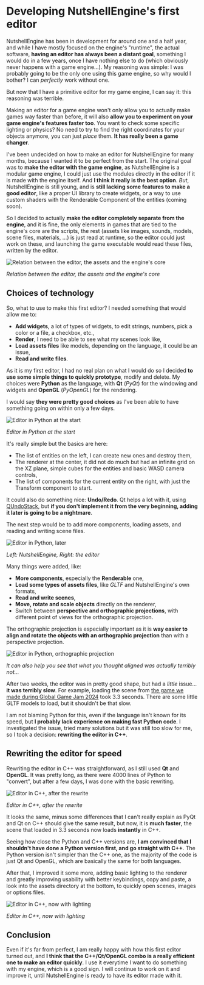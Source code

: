 # Developing NutshellEngine's first editor

NutshellEngine has been in development for around one and a half year, and while I have mostly focused on the engine's "runtime", the actual software, **having an editor has always been a distant goal**, something I would do in a few years, once I have nothing else to do (which obviously never happens with a game engine...). My reasoning was simple: I was probably going to be the only one using this game engine, so why would I bother? I can *perfectly* work without one.

But now that I have a primitive editor for my game engine, I can say it: this reasoning was terrible.

Making an editor for a game engine won't only allow you to actually make games way faster than before, it will also **allow you to experiment on your game engine's features faster too**. You want to check some specific lighting or physics? No need to try to find the right coordinates for your objects anymore, you can just *place* them. **It has really been a game changer**.

I've been undecided on how to make an editor for NutshellEngine for many months, because I wanted it to be perfect from the start. The original goal was to **make the editor with the game engine**, as NutshellEngine is a modular game engine, I could just use the modules directly in the editor if it is made with the engine itself. And **I think it really is the best option**. *But*, NutshellEngine is still young, and is **still lacking some features to make a good editor**, like a proper UI library to create widgets, or a way to use custom shaders with the Renderable Component of the entities (coming soon).

So I decided to actually **make the editor completely separate from the engine**, and it is fine, the only elements in games that are tied to the engine's core are the scripts, the rest (assets like images, sounds, models, scene files, materials, ...) is just read at runtime, so the editor could just work on these, and launching the game executable would read these files, written by the editor.

![Relation between the editor, the assets and the engine's core](first-editor/editor_assets_core.png)

*Relation between the editor, the assets and the engine's core*

## Choices of technology
So, what to use to make this first editor? I needed something that would allow me to:
- **Add widgets**, a lot of types of widgets, to edit strings, numbers, pick a color or a file, a checkbox, etc.,
- **Render**, I need to be able to see what my scenes look like,
- **Load assets files** like models, depending on the language, it could be an issue,
- **Read and write files**.

As it is my first editor, I had no real plan on what I would do so I decided **to use some simple things to quickly prototype**, modify and delete. My choices were **Python** as the language, with **Qt** (*PyQt*) for the windowing and widgets and **OpenGL** (*PyOpenGL*) for the rendering.

I would say **they were pretty good choices** as I've been able to have something going on within only a few days.

![Editor in Python at the start](first-editor/editor-python-start.png)

*Editor in Python at the start*

It's really simple but the basics are here:
- The list of entities on the left, I can create new ones and destroy them,
- The renderer at the center, it did not do much but had an infinite grid on the XZ plane, simple cubes for the entities and basic WASD camera controls,
- The list of components for the current entity on the right, with just the Transform component to start.

It could also do something nice: **Undo/Redo**. Qt helps a lot with it, using [QUndoStack](https://doc.qt.io/qt-6/qundostack.html), but **if you don't implement it from the very beginning, adding it later is going to be a nightmare**.

The next step would be to add more components, loading assets, and reading and writing scene files.

![Editor in Python, later](first-editor/editor-python-later.png)

*Left: NutshellEngine, Right: the editor*

Many things were added, like:
- **More components**, especially the **Renderable** one,
- **Load some types of assets files**, like *GLTF* and NutshellEngine's own formats,
- **Read and write scenes**,
- **Move, rotate and scale objects** directly on the renderer,
- Switch between **perspective and orthographic projections**, with different point of views for the orthographic projection.

The orthographic projection is especially important as it is **way easier to align and rotate the objects with an orthographic projection** than with a perspective projection.

![Editor in Python, orthographic projection](first-editor/editor-python-ortho.png)

*It can also help you see that what you thought aligned was actually terribly not...*

After two weeks, the editor was in pretty good shape, but had a *little* issue... **it was terribly slow**. For example, loading the scene from [the game we made during Global Game Jam 2024](https://ntsh-oni.itch.io/make-me-laugh-clown-shop-ggj24) took 3.3 seconds. There are some little GLTF models to load, but it shouldn't be that slow.

I am not blaming Python for this, even if the language isn't known for its speed, but **I probably lack experience on making fast Python code**. I investigated the issue, tried many solutions but it was still too slow for me, so I took a decision: **rewriting the editor in C++**.

## Rewriting the editor for speed
Rewriting the editor in C++ was straightforward, as I still used **Qt** and **OpenGL**. It was pretty long, as there were 4000 lines of Python to "convert", but after a few days, I was done with the basic rewriting.

![Editor in C++, after the rewrite](first-editor/editor-cpp-rewrite.png)

*Editor in C++, after the rewrite*

It looks the same, minus some differences that I can't really explain as PyQt and Qt on C++ should give the same result, but now, it is **much faster**, the scene that loaded in 3.3 seconds now loads **instantly** in C++.

Seeing how close the Python and C++ versions are, **I am convinced that I shouldn't have done a Python version first, and go straight with C++**. The Python version isn't simpler than the C++ one, as the majority of the code is just Qt and OpenGL, which are basically the same for both languages.

After that, I improved it some more, adding basic lighting to the renderer and greatly improving usability with better keybindings, copy and paste, a look into the assets directory at the bottom, to quickly open scenes, images or options files.

![Editor in C++, now with lighting](first-editor/editor-cpp-lighting.png)

*Editor in C++, now with lighting*

## Conclusion
Even if it's far from perfect, I am really happy with how this first editor turned out, and **I think that the C++/Qt/OpenGL combo is a really efficient one to make an editor quickly**. I use it everytime I want to do something with my engine, which is a good sign. I will continue to work on it and improve it, until NutshellEngine is ready to have its editor made with it.
